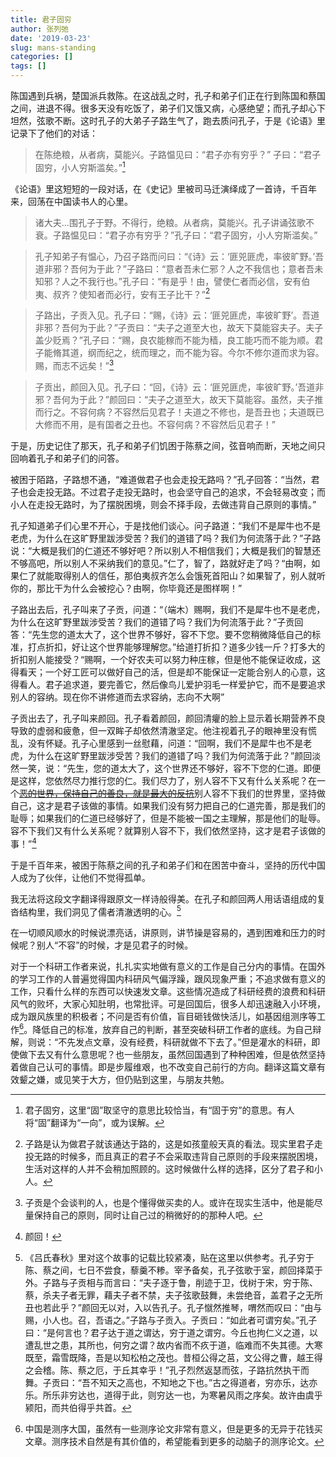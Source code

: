 ```yaml
---
title: 君子固穷
author: 张列弛
date: '2019-03-23'
slug: mans-standing
categories: []
tags: []
---
```

陈国遇到兵祸，楚国派兵救陈。在这战乱之时，孔子和弟子们正在行到陈国和蔡国之间，进退不得。很多天没有吃饭了，弟子们又饿又病，心感绝望；而孔子却心下坦然，弦歌不断。这时孔子的大弟子子路生气了，跑去质问孔子，于是《论语》里记录下了他们的对话：

>在陈绝粮，从者病，莫能兴。子路愠见曰：“君子亦有穷乎？”
子曰：“君子固穷，小人穷斯滥矣。”[^1]   

《论语》里这短短的一段对话，在《史记》里被司马迁演绎成了一首诗，千百年来，回荡在中国读书人的心里。 

>诸大夫...围孔子于野。不得行，绝粮。从者病，莫能兴。孔子讲诵弦歌不衰。子路愠见曰：“君子亦有穷乎？”孔子曰：“君子固穷，小人穷斯滥矣。”   

>孔子知弟子有愠心，乃召子路而问曰：“《诗》云：‘匪兕匪虎，率彼旷野。’吾道非邪？吾何为于此？”子路曰：“意者吾未仁邪？人之不我信也；意者吾未知邪？人之不我行也。”孔子曰：“有是乎！由，譬使仁者而必信，安有伯夷、叔齐？使知者而必行，安有王子比干？”[^2]

>子路出，子贡入见。孔子曰：“赐，《诗》云：‘匪兕匪虎，率彼旷野’。吾道非邪？吾何为于此？”子贡曰：“夫子之道至大也，故天下莫能容夫子。夫子盖少贬焉？”孔子曰：“赐，良农能稼而不能为穑，良工能巧而不能为顺。君子能脩其道，纲而纪之，统而理之，而不能为容。今尔不修尔道而求为容。赐，而志不远矣！”[^3]   

>子贡出，颜回入见。孔子曰：“回，《诗》云：‘匪兕匪虎，率彼旷野。’吾道非邪？吾何为于此？”颜回曰：“夫子之道至大，故天下莫能容。虽然，夫子推而行之。不容何病？不容然后见君子！夫道之不修也，是吾丑也；夫道既已大修而不用，是有国者之丑也。不容何病？不容然后见君子！”   

于是，历史记住了那天，孔子和弟子们饥困于陈蔡之间，弦音响而断，天地之间只回响着孔子和弟子们的问答。  

被困于陌路，子路想不通，“难道做君子也会走投无路吗？”孔子回答：“当然，君子也会走投无路。不过君子走投无路时，也会坚守自己的追求，不会轻易改变；而小人在走投无路时，为了摆脱困境，则会不择手段，去做违背自己原则的事情。”  

孔子知道弟子们心里不开心，于是找他们谈心。问子路道：“我们不是犀牛也不是老虎，为什么在这旷野里跋涉受苦？我们的道错了吗？我们为何流落于此？”子路说：“大概是我们的仁道还不够好吧？所以别人不相信我们；大概是我们的智慧还不够高吧，所以别人不采纳我们的意见。”仁了，智了，路就好走了吗？“由啊，如果仁了就能取得别人的信任，那伯夷叔齐怎么会饿死首阳山？如果智了，别人就听你的，那比干为什么会被挖心？由啊，你毕竟还是图样啊！”   

子路出去后，孔子叫来了子贡，问道：“（端木）赐啊，我们不是犀牛也不是老虎，为什么在这旷野里跋涉受苦？我们的道错了吗？我们为何流落于此？”子贡回答：“先生您的道太大了，这个世界不够好，容不下您。要不您稍微降低自己的标准，打点折扣，好让这个世界能够理解您。”给道打折扣？道多少钱一斤？打多大的折扣别人能接受？“赐啊，一个好农夫可以努力种庄稼，但是他不能保证收成，这得看天；一个好工匠可以做好自己的活，但是却不能保证一定能合别人的心意，这得看人。君子追求道，要完善它，然后像鸟儿爱护羽毛一样爱护它，而不是要追求别人的容纳。现在你不讲修道而去求容纳，志向不大啊”    

子贡出去了，孔子叫来颜回。孔子看着颜回，颜回清癯的脸上显示着长期营养不良导致的虚弱和疲惫，但一双眸子却依然清澈坚定。他注视着孔子的眼神里没有慌乱，没有怀疑。孔子心里感到一丝慰藉，问道：“回啊，我们不是犀牛也不是老虎，为什么在这旷野里跋涉受苦？我们的道错了吗？我们为何流落于此？”颜回淡然一笑，说：“先生，您的道太大了，这个世界还不够好，容不下您的仁道。即便是这样，您依然尽力推行您的仁。我们尽力了，别人容不下又有什么关系呢？在一个[~~恶的世界，保持自己的善良，就是最大的反抗~~](http://azaleasays.com/2018/08/17/good-and-evil/)别人容不下我们的世界里，坚持做自己，这才是君子该做的事情。如果我们没有努力把自己的仁道完善，那是我们的耻辱；如果我们的仁道已经够好了，但是不能被一国之主理解，那是他们的耻辱。容不下我们又有什么关系呢？就算别人容不下，我们依然坚持，这才是君子该做的事！”[^4]  

于是千百年来，被困于陈蔡之间的孔子和弟子们和在困苦中奋斗，坚持的历代中国人成为了伙伴，让他们不觉得孤单。

我无法将这段文字翻译得跟原文一样诗般得美。在孔子和颜回两人用话语组成的复沓结构里，我们洞见了儒者清澈透明的心。[^5]   

在一切顺风顺水的时候说漂亮话，讲原则，讲节操是容易的，遇到困难和压力的时候呢？别人“不容”的时候，才是见君子的时候。   

对于一个科研工作者来说，扎扎实实地做有意义的工作是自己分内的事情。在国外的学习工作的人普遍觉得国内科研风气偏浮躁，跟风现象严重；不追求做有意义的工作，只看什么样的东西可以快速发文章。这些情况造成了科研经费的浪费和科研风气的败坏，大家心知肚明，也常批评。可是回国后，很多人却迅速融入小环境，成为跟风族里的积极者；不问是否有价值，盲目砸钱做快活儿，如基因组测序等工作[^6]。降低自己的标准，放弃自己的判断，甚至突破科研工作者的底线。为自己辩解，则说：“不先发点文章，没有经费，科研就做不下去了。”但是灌水的科研，即使做下去又有什么意思呢？也一些朋友，虽然回国遇到了种种困难，但是依然坚持着做自己认可的事情。即是步履维艰，也不改变自己前行的方向。翻译这篇文章有效颦之嫌，或见笑于大方，但仍贴到这里，与朋友共勉。

[^1]:君子固穷，这里“固”取坚守的意思比较恰当，有“固于穷”的意思。有人将“固”翻译为“一向”，或为误解。
[^2]:子路是认为做君子就该通达于路的，这是如孩童般天真的看法。现实里君子走投无路的时候多，而且真正的君子不会采取违背自己原则的手段来摆脱困境，生活对这样的人并不会稍加照顾的。这时候做什么样的选择，区分了君子和小人。
[^3]:子贡是个会谈判的人，也是个懂得做买卖的人。或许在现实生活中，他是能尽量保持自己的原则，同时让自己过的稍微好的的那种人吧。
[^4]:颜回！
[^5]:《吕氏春秋》里对这个故事的记载比较紧凑，贴在这里以供参考。孔子穷于陈、蔡之间，七日不尝食，藜羹不糁。宰予备矣，孔子弦歌于室，颜回择菜于外。子路与子贡相与而言曰：“夫子逐于鲁，削迹于卫，伐树于宋，穷于陈、蔡，杀夫子者无罪，藉夫子者不禁，夫子弦歌鼓舞，未尝绝音，盖君子之无所丑也若此乎？”颜回无以对，入以告孔子。孔子憱然推琴，喟然而叹曰：“由与赐，小人也。召，吾语之。”子路与子贡入。子贡曰：“如此者可谓穷矣。”孔子曰：“是何言也？君子达于道之谓达，穷于道之谓穷。今丘也拘仁义之道，以遭乱世之患，其所也，何穷之谓？故内省而不疚于道，临难而不失其德。大寒既至，霜雪既降，吾是以知松柏之茂也。昔桓公得之莒，文公得之曹，越王得之会稽。陈、蔡之厄，于丘其幸乎！”孔子烈然返瑟而弦，子路抗然执干而舞。子贡曰：“吾不知天之高也，不知地之下也。”古之得道者，穷亦乐，达亦乐。所乐非穷达也，道得于此，则穷达一也，为寒暑风雨之序矣。故许由虞乎颍阳，而共伯得乎共首。
[^6]:中国是测序大国，虽然有一些测序论文非常有意义，但是更多的无异于花钱买文章。测序技术自然是有其价值的，希望能看到更多的动脑子的测序论文。
